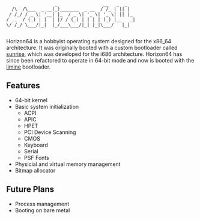 ```
                  _                 __   _  _   
  /\  /\___  _ __(_)_______  _ __  / /_ | || |  
 / /_/ / _ \| '__| |_  / _ \| '_ \| '_ \| || |_ 
/ __  / (_) | |  | |/ / (_) | | | | (_) |__   _|
\/ /_/ \___/|_|  |_/___\___/|_| |_|\___/   |_|  
                                                
```

Horizon64 is a hobbyist operating system designed for the x86_64 architecture. It was originally booted with a custom bootloader called [sunrise](https://github.com/zbostock56/sunrise), which was developed for the i686 architecture. Horizon64 has since been refactored to operate in 64-bit mode and now is booted with the [limine](https://github.com/limine-bootloader/limine) bootloader.

## Features

- 64-bit kernel
- Basic system initialization
  - ACPI
  - APIC
  - HPET
  - PCI Device Scanning
  - CMOS
  - Keyboard
  - Serial
  - PSF Fonts
- Physicial and virtual memory management
- Bitmap allocator

## Future Plans

- Process management
- Booting on bare metal
